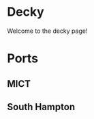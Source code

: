 <!-- TITLE: Decky -->
<!-- SUBTITLE: A quick summary of Decky -->

# Decky
Welcome to the decky page!
# Ports
## MICT
## South Hampton